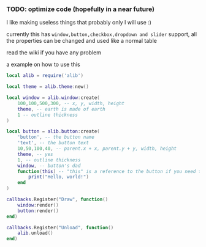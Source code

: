 ### TODO: optimize code (hopefully in a near future)
I like making useless things that probably only I will use :)

currently this has `window,button,checkbox,dropdown and slider` support, all the properties can be changed and used like a normal table

read the wiki if you have any problem

a example on how to use this
```lua
local alib = require('alib')

local theme = alib.theme:new()

local window = alib.window:create(
    100,100,500,300, -- x, y, width, height
    theme, -- earth is made of earth
    1 -- outline thickness
)

local button = alib.button:create(
    'button', -- the button name
    'text', -- the button text
    10,50,100,40, -- parent.x + x, parent.y + y, width, height
    theme, -- yes
    1, -- outline thickness
    window, -- button's dad
    function(this) -- "this" is a reference to the button if you need to access any value of it like text (or values if is a dropdown)
        print("Hello, world!")
    end
)

callbacks.Register("Draw", function()
    window:render()
    button:render()
end)

callbacks.Register("Unload", function()
    alib.unload()
end)
```